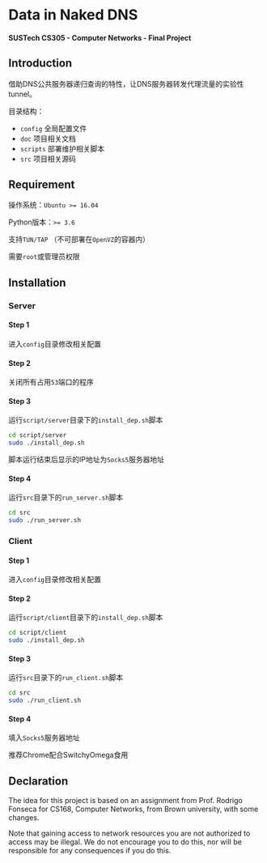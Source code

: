# Data in Naked DNS

#### SUSTech CS305 - Computer Networks - Final Project



## Introduction

借助DNS公共服务器递归查询的特性，让DNS服务器转发代理流量的实验性tunnel。



目录结构：

- `config` 全局配置文件
- `doc` 项目相关文档
- `scripts` 部署维护相关脚本
- `src` 项目相关源码


## Requirement

操作系统：`Ubuntu >= 16.04`

Python版本：`>= 3.6`

支持`TUN/TAP` （不可部署在`OpenVZ`的容器内）

需要`root`或管理员权限

## Installation

### Server

#### Step 1

进入`config`目录修改相关配置

#### Step 2

关闭所有占用`53`端口的程序

#### Step 3

运行`script/server`目录下的`install_dep.sh`脚本

```bash
cd script/server
sudo ./install_dep.sh
```

脚本运行结束后显示的IP地址为`Socks5`服务器地址

#### Step 4

运行`src`目录下的`run_server.sh`脚本

```bash
cd src
sudo ./run_server.sh
```

### Client

#### Step 1

进入`config`目录修改相关配置

#### Step 2

运行`script/client`目录下的`install_dep.sh`脚本

```bash
cd script/client
sudo ./install_dep.sh
```

#### Step 3

运行`src`目录下的`run_client.sh`脚本

```bash
cd src
sudo ./run_client.sh
```

#### Step 4

填入`Socks5`服务器地址

推荐Chrome配合SwitchyOmega食用

## Declaration

The idea for this project is based on an assignment from Prof. Rodrigo Fonseca for CS168, Computer Networks, from Brown university, with some changes. 

Note that gaining access to network resources you are not authorized to access may be illegal. We do not encourage you to do this, nor will be responsible for any consequences if you do this. 
